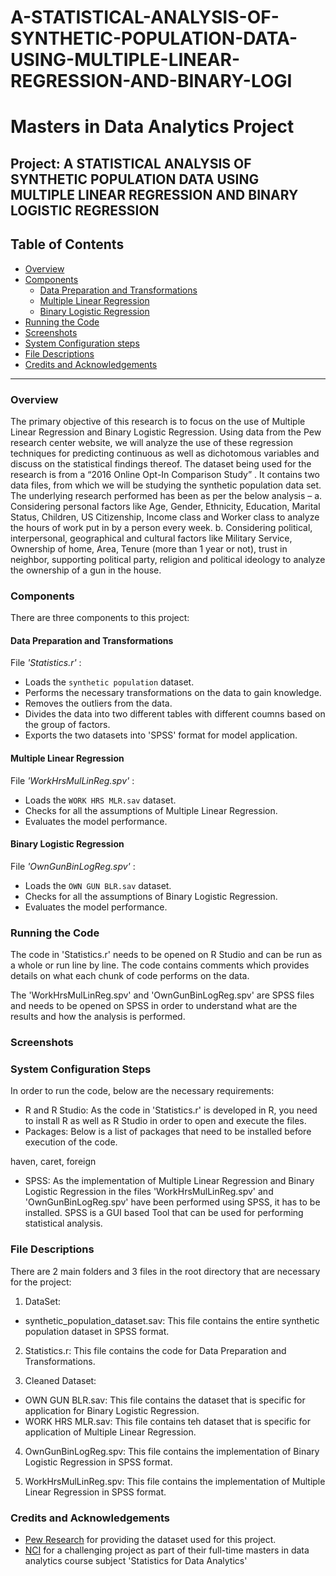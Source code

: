 # A-STATISTICAL-ANALYSIS-OF-SYNTHETIC-POPULATION-DATA-USING-MULTIPLE-LINEAR-REGRESSION-AND-BINARY-LOGI

# Masters in Data Analytics Project

## Project: A STATISTICAL ANALYSIS OF SYNTHETIC POPULATION DATA USING MULTIPLE LINEAR REGRESSION AND BINARY LOGISTIC REGRESSION

## Table of Contents

- [Overview](#overview)
- [Components](#components)
  - [Data Preparation and Transformations](#data)
  - [Multiple Linear Regression](#mlr)
  - [Binary Logistic Regression](#blr)
- [Running the Code](#running)
- [Screenshots](#screenshots)
- [System Configuration steps](#config)
- [File Descriptions](#files)
- [Credits and Acknowledgements](#credits)

***

<a id='overview'></a>

### Overview
The primary objective of this research is to focus on the use of Multiple Linear Regression and Binary Logistic Regression. Using data from the Pew research center website, we will analyze the use of these regression techniques for predicting continuous as well as dichotomous variables and discuss on the statistical findings thereof. The dataset being used for the research is from a “2016 Online Opt-In Comparison Study” .  It contains two data files, from which we will be studying the synthetic population data set. The underlying research performed has been as per the below analysis –  a. Considering personal factors like Age, Gender, Ethnicity, Education, Marital Status, Children, US Citizenship, Income class and Worker class to analyze the hours of work put in by a person every week. b. Considering political, interpersonal, geographical and cultural factors like Military Service, Ownership of home, Area, Tenure (more than 1 year or not), trust in neighbor, supporting political party, religion and political ideology to analyze the ownership of a gun in the house.

<a id='components'></a>

### Components
There are three components to this project:

<a id='data'></a>

#### Data Preparation and Transformations
File _'Statistics.r'_ :

- Loads the `synthetic population` dataset.
- Performs the necessary transformations on the data to gain knowledge.
- Removes the outliers from the data.
- Divides the data into two different tables with different coumns based on the group of factors.
- Exports the two datasets into 'SPSS' format for model application.

<a id='mlr'></a>

#### Multiple Linear Regression
File _'WorkHrsMulLinReg.spv'_ :

- Loads the `WORK HRS MLR.sav` dataset.
- Checks for all the assumptions of Multiple Linear Regression.
- Evaluates the model performance.

<a id='blr'></a>

#### Binary Logistic Regression
File _'OwnGunBinLogReg.spv'_ :

- Loads the `OWN GUN BLR.sav` dataset.
- Checks for all the assumptions of Binary Logistic Regression.
- Evaluates the model performance.

<a id='running'></a>

### Running the Code

The code in 'Statistics.r' needs to be opened on R Studio and can be run as a whole or run line by line. The code contains comments which provides details on what each chunk of code performs on the data.

The 'WorkHrsMulLinReg.spv' and 'OwnGunBinLogReg.spv' are SPSS files and needs to be opened on SPSS in order to understand what are the results and how the analysis is performed.

<a id='screenshots'></a>

### Screenshots

<a id='config'></a>

### System Configuration Steps

In order to run the code, below are the necessary requirements:

- R and R Studio: As the code in 'Statistics.r' is developed in R, you need to install R as well as R Studio in order to open and execute the files.
- Packages: Below is a list of packages that need to be installed before execution of the code.

haven, caret, foreign

- SPSS: As the implementation of Multiple Linear Regression and Binary Logistic Regression in the files 'WorkHrsMulLinReg.spv' and 'OwnGunBinLogReg.spv' have been performed using SPSS, it has to be installed. SPSS is a GUI based Tool that can be used for performing statistical analysis.

<a id='files'></a>

### File Descriptions

There are 2 main folders and 3 files in the root directory that are necessary for the project:

1. DataSet:
- synthetic_population_dataset.sav: This file contains the entire synthetic population dataset in SPSS format.

2. Statistics.r: This file contains the code for Data Preparation and Transformations.

3. Cleaned Dataset:
- OWN GUN BLR.sav: This file contains the dataset that is specific for application for Binary Logistic Regression.
- WORK HRS MLR.sav: This file contains teh dataset that is specific for application of Multiple Linear Regression.

4. OwnGunBinLogReg.spv: This file contains the implementation of Binary Logistic Regression in SPSS format.

5. WorkHrsMulLinReg.spv: This file contains the implementation of Multiple Linear Regression in SPSS format.

<a id='credits'></a>

### Credits and Acknowledgements

* [Pew Research](https://www.pewresearch.org/methods/dataset/2016-online-opt-in-comparison-study/) for providing the dataset used for this project.
* [NCI](https://www.ncirl.ie/) for a challenging project as part of their full-time masters in data analytics course subject 'Statistics for Data Analytics'
